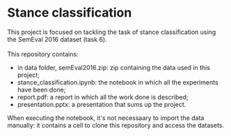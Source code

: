 # Stance classification

This project is focused on tackling the task of stance classification using the SemEval 2016 dataset (task 6).<br><br>
This repository contains:
- in data folder, semEval2016.zip: zip containing the data used in this project;
- stance_classification.ipynb: the notebook in which all the experiments have been done;
- report.pdf: a report in which all the work done is described;
- presentation.pptx: a presentation that sums up the project.

When executing the notebook, it's not necessaary to import the data manually: it contains a cell to clone this repository and access the datasets.
